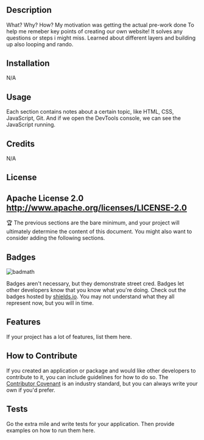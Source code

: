 # <slimed02>

## Description 
What? Why? How?
My motivation was getting the actual pre-work done
To help me remeber key points of creating our own website!
It solves any questions or steps i might miss.
Learned about different layers and building up also looping and rando.

## Installation

N/A

## Usage

Each section contains notes about a certain topic, like HTML, CSS, JavaScript, Git. And if we open the DevTools console, we can see the JavaScript running.

## Credits

N/A

## License

Apache License 2.0
http://www.apache.org/licenses/LICENSE-2.0
---

🏆 The previous sections are the bare minimum, and your project will ultimately determine the content of this document. You might also want to consider adding the following sections.

## Badges

![badmath](https://img.shields.io/github/languages/top/nielsenjared/badmath)

Badges aren't necessary, but they demonstrate street cred. Badges let other developers know that you know what you're doing. Check out the badges hosted by [shields.io](https://shields.io/). You may not understand what they all represent now, but you will in time.

## Features

If your project has a lot of features, list them here.

## How to Contribute

If you created an application or package and would like other developers to contribute to it, you can include guidelines for how to do so. The [Contributor Covenant](https://www.contributor-covenant.org/) is an industry standard, but you can always write your own if you'd prefer.

## Tests

Go the extra mile and write tests for your application. Then provide examples on how to run them here.
